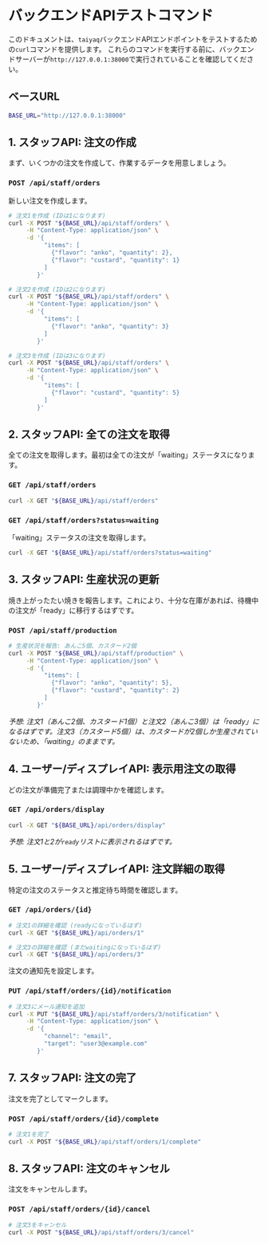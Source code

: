 # バックエンドAPIテストコマンド

このドキュメントは、`taiyaq`バックエンドAPIエンドポイントをテストするための`curl`コマンドを提供します。
これらのコマンドを実行する前に、バックエンドサーバーが`http://127.0.0.1:38000`で実行されていることを確認してください。

## ベースURL

```bash
BASE_URL="http://127.0.0.1:38000"
```

## 1. スタッフAPI: 注文の作成

まず、いくつかの注文を作成して、作業するデータを用意しましょう。

### `POST /api/staff/orders`

新しい注文を作成します。

```bash
# 注文1を作成 (IDは1になります)
curl -X POST "${BASE_URL}/api/staff/orders" \
     -H "Content-Type: application/json" \
     -d '{
          "items": [
            {"flavor": "anko", "quantity": 2},
            {"flavor": "custard", "quantity": 1}
          ]
        }'

# 注文2を作成 (IDは2になります)
curl -X POST "${BASE_URL}/api/staff/orders" \
     -H "Content-Type: application/json" \
     -d '{
          "items": [
            {"flavor": "anko", "quantity": 3}
          ]
        }'

# 注文3を作成 (IDは3になります)
curl -X POST "${BASE_URL}/api/staff/orders" \
     -H "Content-Type: application/json" \
     -d '{
          "items": [
            {"flavor": "custard", "quantity": 5}
          ]
        }'
```

## 2. スタッフAPI: 全ての注文を取得

全ての注文を取得します。最初は全ての注文が「waiting」ステータスになります。

### `GET /api/staff/orders`

```bash
curl -X GET "${BASE_URL}/api/staff/orders"
```

### `GET /api/staff/orders?status=waiting`

「waiting」ステータスの注文を取得します。

```bash
curl -X GET "${BASE_URL}/api/staff/orders?status=waiting"
```

## 3. スタッフAPI: 生産状況の更新

焼き上がったたい焼きを報告します。これにより、十分な在庫があれば、待機中の注文が「ready」に移行するはずです。

### `POST /api/staff/production`

```bash
# 生産状況を報告: あんこ5個、カスタード2個
curl -X POST "${BASE_URL}/api/staff/production" \
     -H "Content-Type: application/json" \
     -d '{
          "items": [
            {"flavor": "anko", "quantity": 5},
            {"flavor": "custard", "quantity": 2}
          ]
        }'
```

_予想: 注文1（あんこ2個、カスタード1個）と注文2（あんこ3個）は「ready」になるはずです。注文3（カスタード5個）は、カスタードが2個しか生産されていないため、「waiting」のままです。_

## 4. ユーザー/ディスプレイAPI: 表示用注文の取得

どの注文が準備完了または調理中かを確認します。

### `GET /api/orders/display`

```bash
curl -X GET "${BASE_URL}/api/orders/display"
```

_予想: 注文1と2が`ready`リストに表示されるはずです。_

## 5. ユーザー/ディスプレイAPI: 注文詳細の取得

特定の注文のステータスと推定待ち時間を確認します。

### `GET /api/orders/{id}`

```bash
# 注文1の詳細を確認 (readyになっているはず)
curl -X GET "${BASE_URL}/api/orders/1"

# 注文3の詳細を確認 (まだwaitingになっているはず)
curl -X GET "${BASE_URL}/api/orders/3"
```

注文の通知先を設定します。

### `PUT /api/staff/orders/{id}/notification`

```bash
# 注文3にメール通知を追加
curl -X PUT "${BASE_URL}/api/staff/orders/3/notification" \
     -H "Content-Type: application/json" \
     -d '{
          "channel": "email",
          "target": "user3@example.com"
        }'
```

## 7. スタッフAPI: 注文の完了

注文を完了としてマークします。

### `POST /api/staff/orders/{id}/complete`

```bash
# 注文1を完了
curl -X POST "${BASE_URL}/api/staff/orders/1/complete"
```

## 8. スタッフAPI: 注文のキャンセル

注文をキャンセルします。

### `POST /api/staff/orders/{id}/cancel`

```bash
# 注文3をキャンセル
curl -X POST "${BASE_URL}/api/staff/orders/3/cancel"
```
